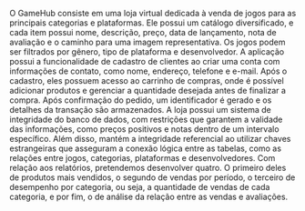 O GameHub consiste em uma loja virtual dedicada à venda de jogos para as principais categorias e plataformas. Ele possui um catálogo diversificado, e cada item possui nome, descrição, preço, data de lançamento, nota de avaliação e o caminho para uma imagem representativa. Os jogos podem ser filtrados por gênero, tipo de plataforma e desenvolvedor.
A aplicação possui a funcionalidade de cadastro de clientes ao criar uma conta com informações de contato, como nome, endereço, telefone e e-mail. Após o cadastro, eles possuem acesso ao carrinho de compras, onde é possível adicionar produtos e gerenciar a quantidade desejada antes de finalizar a compra. Após confirmação do pedido, um identificador é gerado e os detalhes da transação são armazenados.
A loja possui um sistema de integridade do banco de dados, com restrições que garantem a validade das informações, como preços positivos e notas dentro de um intervalo específico. Além disso, mantém a integridade referencial ao utilizar chaves estrangeiras que asseguram a conexão lógica entre as tabelas, como as relações entre jogos, categorias, plataformas e desenvolvedores.
Com relação aos relatórios, pretendemos desenvolver quatro. O primeiro deles de produtos mais vendidos, o segundo de vendas por período, o terceiro de desempenho por categoria, ou seja, a quantidade de vendas de cada categoria, e por fim, o de análise da relação entre as vendas e avaliações.
